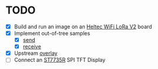 # TODO

- [X] Build and run an image on an [Heltec WiFi LoRa V2] board
- [X] Implement out-of-tree samples
  - [X] [send](samples/drivers/lora/send/)
  - [X] [receive](samples/drivers/lora/receive/)
- [X] Upstream [overlay](https://github.com/zephyrproject-rtos/zephyr/pull/51404)
- [ ] Connect an [ST7735R] SPI TFT Display

[Heltec WiFi LoRa V2]: https://cdn.shopify.com/s/files/1/1509/1638/files/NodeMCU_ESP32_mit_OLED_Display_433Mhz_LoRa_Pinout_Diagram.pdf?11943858538744564432
[ST7735R]: https://www.az-delivery.de/en/products/1-77-zoll-spi-tft-display
